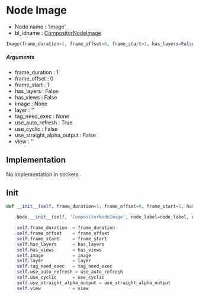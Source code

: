 # Node Image

- Node name : 'Image'
- bl_idname : [CompositorNodeImage](https://docs.blender.org/api/current/bpy.types.CompositorNodeImage.html)


``` python
Image(frame_duration=1, frame_offset=0, frame_start=1, has_layers=False, has_views=False, image=None, layer='', tag_need_exec=None, use_auto_refresh=True, use_cyclic=False, use_straight_alpha_output=False, view='', node_label=None, node_color=None)
```
##### Arguments

- frame_duration : 1
- frame_offset : 0
- frame_start : 1
- has_layers : False
- has_views : False
- image : None
- layer : ''
- tag_need_exec : None
- use_auto_refresh : True
- use_cyclic : False
- use_straight_alpha_output : False
- view : ''

## Implementation

No implementation in sockets

## Init

``` python
def __init__(self, frame_duration=1, frame_offset=0, frame_start=1, has_layers=False, has_views=False, image=None, layer='', tag_need_exec=None, use_auto_refresh=True, use_cyclic=False, use_straight_alpha_output=False, view='', node_label=None, node_color=None):

    Node.__init__(self, 'CompositorNodeImage', node_label=node_label, node_color=node_color)

    self.frame_duration  = frame_duration
    self.frame_offset    = frame_offset
    self.frame_start     = frame_start
    self.has_layers      = has_layers
    self.has_views       = has_views
    self.image           = image
    self.layer           = layer
    self.tag_need_exec   = tag_need_exec
    self.use_auto_refresh = use_auto_refresh
    self.use_cyclic      = use_cyclic
    self.use_straight_alpha_output = use_straight_alpha_output
    self.view            = view
```
